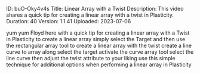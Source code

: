 ID: buO-Oky4v4s
Title: Linear Array with a Twist
Description: This video shares a quick tip for creating a linear array with a twist in Plasticity.
Duration: 40
Version: 1.1.41
Uploaded: 2023-07-06

yum yum
Floyd here with a quick tip for creating
a linear array with a Twist in Plasticity
to create a linear array
simply select the Target and then use
the rectangular array tool to create a
linear array with the twist create a
line curve to array along select the
target activate the curve array tool
select the line curve then adjust the
twist attribute to your liking use this
simple technique for additional options
when performing a linear array in
Plasticity